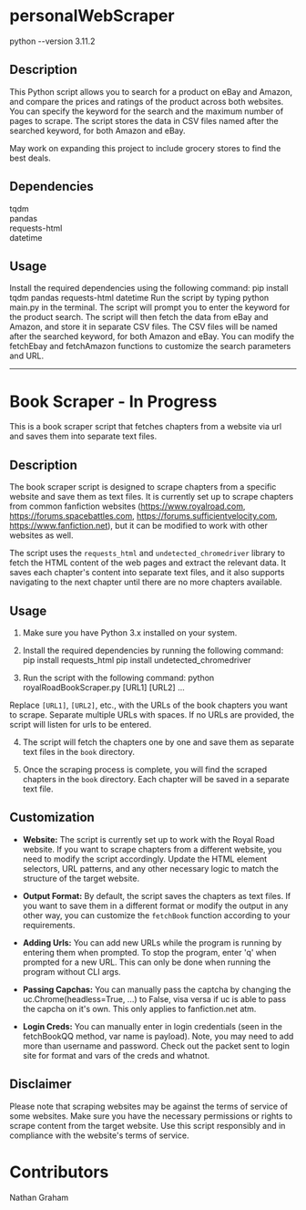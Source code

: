 # personalWebScraper

python --version 3.11.2

## Description

This Python script allows you to search for a product on eBay and Amazon, and compare the prices and ratings of the product across both websites. You can specify the keyword for the search and the maximum number of pages to scrape. The script stores the data in CSV files named after the searched keyword, for both Amazon and eBay.

May work on expanding this project to include grocery stores to find the best deals.

## Dependencies

tqdm  
 pandas  
 requests-html  
 datetime

## Usage

Install the required dependencies using the following command: pip install tqdm pandas requests-html datetime
Run the script by typing python main.py in the terminal.
The script will prompt you to enter the keyword for the product search.
The script will then fetch the data from eBay and Amazon, and store it in separate CSV files.
The CSV files will be named after the searched keyword, for both Amazon and eBay.
You can modify the fetchEbay and fetchAmazon functions to customize the search parameters and URL.

---

# Book Scraper - In Progress

This is a book scraper script that fetches chapters from a website via url and saves them into separate text files.

## Description

The book scraper script is designed to scrape chapters from a specific website and save them as text files. It is currently set up to scrape chapters from common fanfiction websites (https://www.royalroad.com, https://forums.spacebattles.com, https://forums.sufficientvelocity.com, https://www.fanfiction.net), but it can be modified to work with other websites as well.

The script uses the `requests_html` and `undetected_chromedriver` library to fetch the HTML content of the web pages and extract the relevant data. It saves each chapter's content into separate text files, and it also supports navigating to the next chapter until there are no more chapters available.

## Usage

1. Make sure you have Python 3.x installed on your system.

2. Install the required dependencies by running the following command:
   pip install requests_html
   pip install undetected_chromedriver

3. Run the script with the following command:
   python royalRoadBookScraper.py [URL1] [URL2] ...

Replace `[URL1]`, `[URL2]`, etc., with the URLs of the book chapters you want to scrape. Separate multiple URLs with spaces. If no URLs are provided, the script will listen for urls to be entered.

4. The script will fetch the chapters one by one and save them as separate text files in the `book` directory.

5. Once the scraping process is complete, you will find the scraped chapters in the `book` directory. Each chapter will be saved in a separate text file.

## Customization

- **Website:** The script is currently set up to work with the Royal Road website. If you want to scrape chapters from a different website, you need to modify the script accordingly. Update the HTML element selectors, URL patterns, and any other necessary logic to match the structure of the target website.

- **Output Format:** By default, the script saves the chapters as text files. If you want to save them in a different format or modify the output in any other way, you can customize the `fetchBook` function according to your requirements.

- **Adding Urls:** You can add new URLs while the program is running by entering them when prompted. To stop the program, enter 'q' when prompted for a new URL. This can only be done when running the program without CLI args.

- **Passing Capchas:** You can manually pass the captcha by changing the uc.Chrome(headless=True, ...) to False, visa versa if uc is able to pass the capcha on it's own. This only applies to fanfiction.net atm.

- **Login Creds:** You can manually enter in login credentials (seen in the fetchBookQQ method, var name is payload). Note, you may need to add more than username and password. Check out the packet sent to login site for format and vars of the creds and whatnot.

## Disclaimer

Please note that scraping websites may be against the terms of service of some websites. Make sure you have the necessary permissions or rights to scrape content from the target website. Use this script responsibly and in compliance with the website's terms of service.

# Contributors

Nathan Graham
